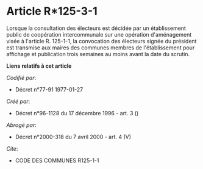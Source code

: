 # Article R*125-3-1

Lorsque la consultation des électeurs est décidée par un établissement public de coopération intercommunale sur une opération
d'aménagement visée à l'article R. 125-1-1, la convocation des électeurs signée du président est transmise aux maires des
communes membres de l'établissement pour affichage et publication trois semaines au moins avant la date du scrutin.

**Liens relatifs à cet article**

_Codifié par_:

  - Décret n°77-91 1977-01-27

_Créé par_:

  - Décret n°96-1128 du 17 décembre 1996 - art. 3 ()

_Abrogé par_:

  - Décret n°2000-318 du 7 avril 2000 - art. 4 (V)

_Cite_:

  - CODE DES COMMUNES R125-1-1
